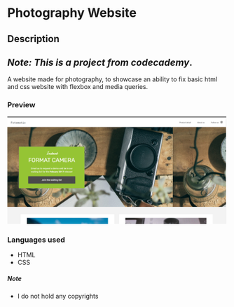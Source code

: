 # Photography Website

## Description

## **_Note: This is a project from codecademy_**.

A website made for photography, to showcase an ability to fix basic html and css website with flexbox and media queries.

### Preview
<!-- you can't have spaces in your preview image btw -->

<!-- One way to do it -->
<!-- ![alt text](2022-11-02-111644.png ) -->

<!-- another way (and you can set width) -->
<img src="2022-11-02-112319.png" alt="preview of website" width="500"/>


### Languages used

- HTML
- CSS

##### Note

- I do not hold any copyrights
